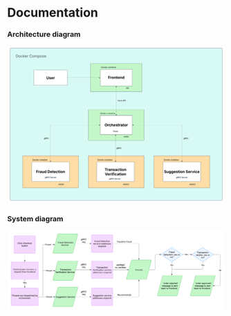 # Documentation

### Architecture diagram

![architecture_diagram](Architecture%20Diagram.png)

### System diagram

![system_diagram](System%20Diagram.png)
